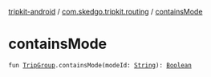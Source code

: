[tripkit-android](../index.md) / [com.skedgo.tripkit.routing](index.md) / [containsMode](./contains-mode.md)

# containsMode

`fun `[`TripGroup`](-trip-group/index.md)`.containsMode(modeId: `[`String`](https://kotlinlang.org/api/latest/jvm/stdlib/kotlin/-string/index.html)`): `[`Boolean`](https://kotlinlang.org/api/latest/jvm/stdlib/kotlin/-boolean/index.html)